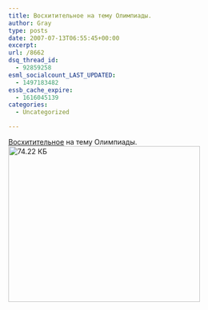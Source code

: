 ```yaml
---
title: Восхитительное на тему Олимпиады.
author: Gray
type: posts
date: 2007-07-13T06:55:45+00:00
excerpt:
url: /8662
dsq_thread_id:
  - 92859258
esml_socialcount_LAST_UPDATED:
  - 1497183482
essb_cache_expire:
  - 1616045139
categories:
  - Uncategorized

---
```








<a href="http://geliy.livejournal.com/6496.html" target="_blank">Восхитительное</a> на тему Олимпиады.  
<img src="https://i0.wp.com/www.ljplus.ru/img3/g/e/geliy/misha.jpg?resize=383%2C312" alt="74.22 КБ" height="312" width="383"  data-recalc-dims="1" />